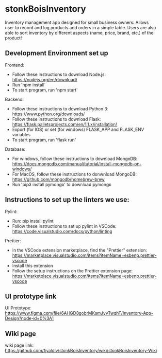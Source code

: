 # stonkBoisInventory
Inventory management app designed for small business owners. Allows user to record and log products and orders in a simple table. Users are also able to sort inventory by different aspects (name, price, brand, etc.) of the product!

## Development Environment set up
Frontend:
  - Follow these instructions to download Node.js: https://nodejs.org/en/download/
  - Run 'npm install'
  - To start program, run 'npm start'

Backend:
  - Follow these instructions to download Python 3: https://www.python.org/downloads/
  - Follow these instructions to download Flask: https://flask.palletsprojects.com/en/1.1.x/installation/
  - Export (for IOS) or set (for windows) FLASK_APP and FLASK_ENV variables
  - To start program, run 'flask run'

Database:
  - For windows, follow these instructions to download MongoDB: https://docs.mongodb.com/manual/tutorial/install-mongodb-on-windows/
  - For MacOS, follow these instructions to donwnload MongoDB: https://github.com/mongodb/homebrew-brew
  - Run 'pip3 install pymongo' to download pymongo

## Instructions to set up the linters we use:
Pylint:
- Run: pip install pylint
- Follow these instructions to set up pylint in VSCode: https://code.visualstudio.com/docs/python/linting

Prettier:
- In the VSCode extension marketplace, find the "Prettier" extension: https://marketplace.visualstudio.com/items?itemName=esbenp.prettier-vscode
- Install this extension
- Follow the setup instructions on the Prettier extension page: https://marketplace.visualstudio.com/items?itemName=esbenp.prettier-vscode

## UI prototype link
UI Prototype: https://www.figma.com/file/6AHGD8gobrMKsmJyvTwqhT/Inventory-App-Design?node-id=0%3A1

## Wiki page
wiki page link: https://github.com/fjvaldiv/stonkBoisInventory/wiki/stonkBoisInventory-Wiki
